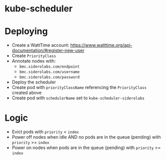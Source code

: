 # kube-scheduler

# Deploying

- Create a WattTime account: https://www.watttime.org/api-documentation/#register-new-user
- Create `PriorityClass`
- Annotate nodes with:
  - `bmc.siderolabs.com/endpoint`
  - `bmc.siderolabs.com/username`
  - `bmc.siderolabs.com/password`
- Deploy the scheduler
- Create pod with `priorityClassName` referencing the `PriorityClass` created above
- Create pod with `schedulerName` set to `kube-scheduler-siderolabs`

# Logic

- Evict pods with `priority` < `index`
- Power off nodes when idle AND no pods are in the queue (pending) with `priority` >= `index`
- Power on nodes when pods are in the queue (pending) with `priority` >= `index`
